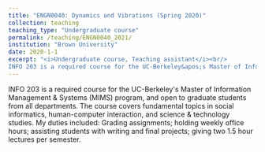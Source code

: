 ```yaml
---
title: "ENGN0040: Dynamics and Vibrations (Spring 2020)"
collection: teaching
teaching_type: "Undergraduate course"
permalink: /teaching/ENGN0040_2021/
institution: "Brown University"
date: 2020-1-1
excerpt: "<i>Undergraduate course, Teaching assistant</i><br/>
INFO 203 is a required course for the UC-Berkeley&apos;s Master of Information Management &amp; Systems (MIMS) program, and open to graduate students from all departments."
---
```


INFO 203 is a required course for the UC-Berkeley&apos;s Master of Information Management &amp; Systems (MIMS) program, and open to graduate students from all departments. The course covers fundamental topics in social informatics, human-computer interaction, and science &amp; technology studies. My duties included: Grading assignments; holding weekly office hours; assisting students with writing and final projects; giving two 1.5 hour lectures per semester.
